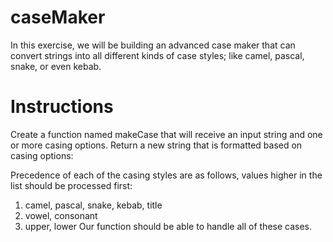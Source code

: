 # caseMaker
In this exercise, we will be building an advanced case maker that can convert strings into all different kinds of case styles; like camel, pascal, snake, or even kebab.


# Instructions
Create a function named makeCase that will receive an input string and one or more casing options. Return a new string that is formatted based on casing options:

Precedence of each of the casing styles are as follows, values higher in the list should be processed first:

1) camel, pascal, snake, kebab, title
2) vowel, consonant
3) upper, lower
Our function should be able to handle all of these cases.
